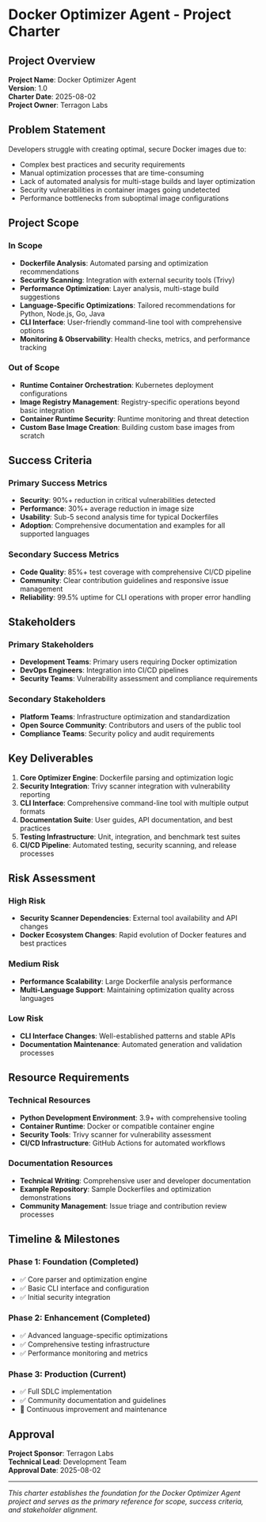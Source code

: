 # Docker Optimizer Agent - Project Charter

## Project Overview

**Project Name**: Docker Optimizer Agent  
**Version**: 1.0  
**Charter Date**: 2025-08-02  
**Project Owner**: Terragon Labs  

## Problem Statement

Developers struggle with creating optimal, secure Docker images due to:
- Complex best practices and security requirements
- Manual optimization processes that are time-consuming
- Lack of automated analysis for multi-stage builds and layer optimization
- Security vulnerabilities in container images going undetected
- Performance bottlenecks from suboptimal image configurations

## Project Scope

### In Scope
- **Dockerfile Analysis**: Automated parsing and optimization recommendations
- **Security Scanning**: Integration with external security tools (Trivy)
- **Performance Optimization**: Layer analysis, multi-stage build suggestions
- **Language-Specific Optimizations**: Tailored recommendations for Python, Node.js, Go, Java
- **CLI Interface**: User-friendly command-line tool with comprehensive options
- **Monitoring & Observability**: Health checks, metrics, and performance tracking

### Out of Scope
- **Runtime Container Orchestration**: Kubernetes deployment configurations
- **Image Registry Management**: Registry-specific operations beyond basic integration
- **Container Runtime Security**: Runtime monitoring and threat detection
- **Custom Base Image Creation**: Building custom base images from scratch

## Success Criteria

### Primary Success Metrics
- **Security**: 90%+ reduction in critical vulnerabilities detected
- **Performance**: 30%+ average reduction in image size
- **Usability**: Sub-5 second analysis time for typical Dockerfiles
- **Adoption**: Comprehensive documentation and examples for all supported languages

### Secondary Success Metrics
- **Code Quality**: 85%+ test coverage with comprehensive CI/CD pipeline
- **Community**: Clear contribution guidelines and responsive issue management
- **Reliability**: 99.5% uptime for CLI operations with proper error handling

## Stakeholders

### Primary Stakeholders
- **Development Teams**: Primary users requiring Docker optimization
- **DevOps Engineers**: Integration into CI/CD pipelines
- **Security Teams**: Vulnerability assessment and compliance requirements

### Secondary Stakeholders
- **Platform Teams**: Infrastructure optimization and standardization
- **Open Source Community**: Contributors and users of the public tool
- **Compliance Teams**: Security policy and audit requirements

## Key Deliverables

1. **Core Optimizer Engine**: Dockerfile parsing and optimization logic
2. **Security Integration**: Trivy scanner integration with vulnerability reporting
3. **CLI Interface**: Comprehensive command-line tool with multiple output formats
4. **Documentation Suite**: User guides, API documentation, and best practices
5. **Testing Infrastructure**: Unit, integration, and benchmark test suites
6. **CI/CD Pipeline**: Automated testing, security scanning, and release processes

## Risk Assessment

### High Risk
- **Security Scanner Dependencies**: External tool availability and API changes
- **Docker Ecosystem Changes**: Rapid evolution of Docker features and best practices

### Medium Risk
- **Performance Scalability**: Large Dockerfile analysis performance
- **Multi-Language Support**: Maintaining optimization quality across languages

### Low Risk
- **CLI Interface Changes**: Well-established patterns and stable APIs
- **Documentation Maintenance**: Automated generation and validation processes

## Resource Requirements

### Technical Resources
- **Python Development Environment**: 3.9+ with comprehensive tooling
- **Container Runtime**: Docker or compatible container engine
- **Security Tools**: Trivy scanner for vulnerability assessment
- **CI/CD Infrastructure**: GitHub Actions for automated workflows

### Documentation Resources
- **Technical Writing**: Comprehensive user and developer documentation
- **Example Repository**: Sample Dockerfiles and optimization demonstrations
- **Community Management**: Issue triage and contribution review processes

## Timeline & Milestones

### Phase 1: Foundation (Completed)
- ✅ Core parser and optimization engine
- ✅ Basic CLI interface and configuration
- ✅ Initial security integration

### Phase 2: Enhancement (Completed)
- ✅ Advanced language-specific optimizations
- ✅ Comprehensive testing infrastructure
- ✅ Performance monitoring and metrics

### Phase 3: Production (Current)
- ✅ Full SDLC implementation
- ✅ Community documentation and guidelines
- 🔄 Continuous improvement and maintenance

## Approval

**Project Sponsor**: Terragon Labs  
**Technical Lead**: Development Team  
**Approval Date**: 2025-08-02  

---

*This charter establishes the foundation for the Docker Optimizer Agent project and serves as the primary reference for scope, success criteria, and stakeholder alignment.*